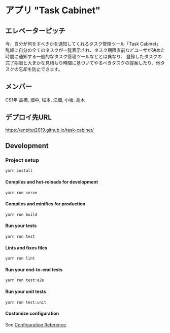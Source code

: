 # アプリ "Task Cabinet"

## エレベーターピッチ
今、自分が何をすべきかを通知してくれるタスク管理ツール「Task Cabinet」
乱雑に自分の全てのタスクが一覧表示され、タスク期限直前などユーザが決めた時間に通知する一般的なタスク管理ツールなどとは異なり、
登録したタスクの完了期限と大まかな見積もり時間に基づいてやるべきタスクの提案したり、他タスクの忘却を防止できます。

## メンバー
CS1年
高橋, 畑中, 松本, 江畑, 小坂, 高木

## デプロイ先URL
https://enpitut2019.github.io/task-cabinet/

## Development

### Project setup
```
yarn install
```

#### Compiles and hot-reloads for development
```
yarn run serve
```

#### Compiles and minifies for production
```
yarn run build
```

#### Run your tests
```
yarn run test
```

#### Lints and fixes files
```
yarn run lint
```

#### Run your end-to-end tests
```
yarn run test:e2e
```

#### Run your unit tests
```
yarn run test:unit
```

#### Customize configuration
See [Configuration Reference](https://cli.vuejs.org/config/).
